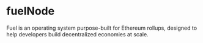 # fuelNode
Fuel is an operating system purpose-built for Ethereum rollups, designed to help developers build decentralized economies at scale.
